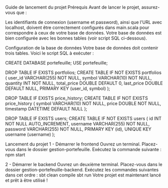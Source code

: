 Guide de lancement du projet
Prérequis
Avant de lancer le projet, assurez-vous que :

Les identifiants de connexion (username et password), ainsi que l'URL avec localhost, doivent être correctement configurés dans main.scala pour correspondre à ceux de votre base de données.
Votre base de données est bien configurée avec les bonnes tables (voir script SQL ci-dessous).

Configuration de la base de données
Votre base de données doit contenir trois tables. Voici le script SQL à exécuter :

CREATE DATABASE portefeuille;
USE portefeuille;

DROP TABLE IF EXISTS portfolios;
CREATE TABLE IF NOT EXISTS portfolios (
  user_id VARCHAR(255) NOT NULL,
  symbol VARCHAR(10) NOT NULL,
  quantity INT NOT NULL,
  total_price DOUBLE DEFAULT 0,
  last_price DOUBLE DEFAULT NULL,
  PRIMARY KEY (user_id, symbol)
);

DROP TABLE IF EXISTS price_history;
CREATE TABLE IF NOT EXISTS price_history (
  symbol VARCHAR(10) NOT NULL,
  price DOUBLE NOT NULL,
  timestamp DATETIME DEFAULT NULL
);

DROP TABLE IF EXISTS users;
CREATE TABLE IF NOT EXISTS users (
  id INT NOT NULL AUTO_INCREMENT,
  username VARCHAR(255) NOT NULL,
  password VARCHAR(255) NOT NULL,
  PRIMARY KEY (id),
  UNIQUE KEY username (username)
);


Lancement du projet
1 - Démarrer le frontend
Ouvrez un terminal.
Placez-vous dans le dossier gestion-portefeuille.
Exécutez la commande suivante :
npm start

2 - Démarrer le backend
Ouvrez un deuxième terminal.
Placez-vous dans le dossier gestion-portefeuille-backend.
Exécutez les commandes suivantes dans cet ordre :
sbt clean compile
sbt
run
Votre projet est maintenant lancé et prêt à être utilisé ! 
